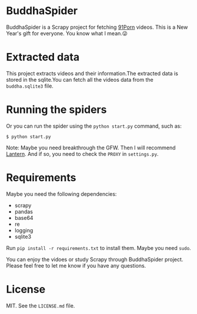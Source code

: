 # BuddhaSpider

BuddhaSpider is a Scrapy project for fetching [91Porn](http://91porn.com/index.php) videos. This is a New Year's gift for everyone. You know what I mean.😜

# Extracted data

This project extracts videos and their information.The extracted data is 
stored in the sqlite.You can fetch all the videos data from the `buddha.sqlite3` file.

# Running the spiders

Or you can run the spider using the `python start.py` command, such as:

```shell
$ python start.py
```

Note: Maybe you need breakthrough the GFW. Then I will recommend [Lantern](https://getlantern.org/zh_CN/). And if so, you need to check the `PROXY` in `settings.py`.

# Requirements

Maybe you need the following dependencies:

- scrapy
- pandas
- base64
- re
- logging
- sqlite3

Run `pip install -r requirements.txt` to install them. Maybe you need `sudo`.

You can enjoy the vidoes or study Scrapy through BuddhaSpider project. Please feel free to let me know if you have any questions.

# License
MIT. See the `LICENSE.md` file.